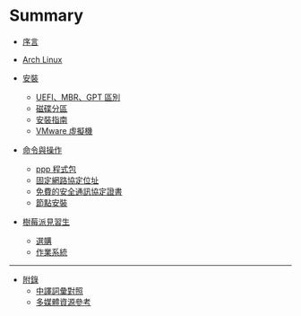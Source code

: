 Summary
=======


* [序言](README.md)
* [Arch Linux](content/archlinux.md)

* [安裝](content/install/README.md)
  * [UEFI、MBR、GPT 區別](content/install/uefi_mbr_gpt_difference.md)
  * [磁碟分區](content/install/disk_partition.md)
  * [安裝指南](content/install/installation_guide.md)
  * [VMware 虛擬機](content/install/vmware.md)

* [命令與操作](content/command_and_operation/README.md)
  * [ppp 程式包](content/command_and_operation/ppp.md)
  * [固定網路協定位址](content/command_and_operation/static_ip.md)
  * [免費的安全通訊協定證書](content/command_and_operation/free_ssl.md)
  * [節點安裝](content/command_and_operation/nodejs_install.md)

* [樹莓派見習生](content/raspberry_pi_novice/README.md)
  * [選購](content/raspberry_pi_novice/pick.md)
  * [作業系統](content/raspberry_pi_novice/rpi_os.md)


---


* [附錄](appendix/README.md)
  * [中譯詞彙對照](appendix/bilingual.md)
  * [多媒體資源參考](appendix/used_reference.md)


